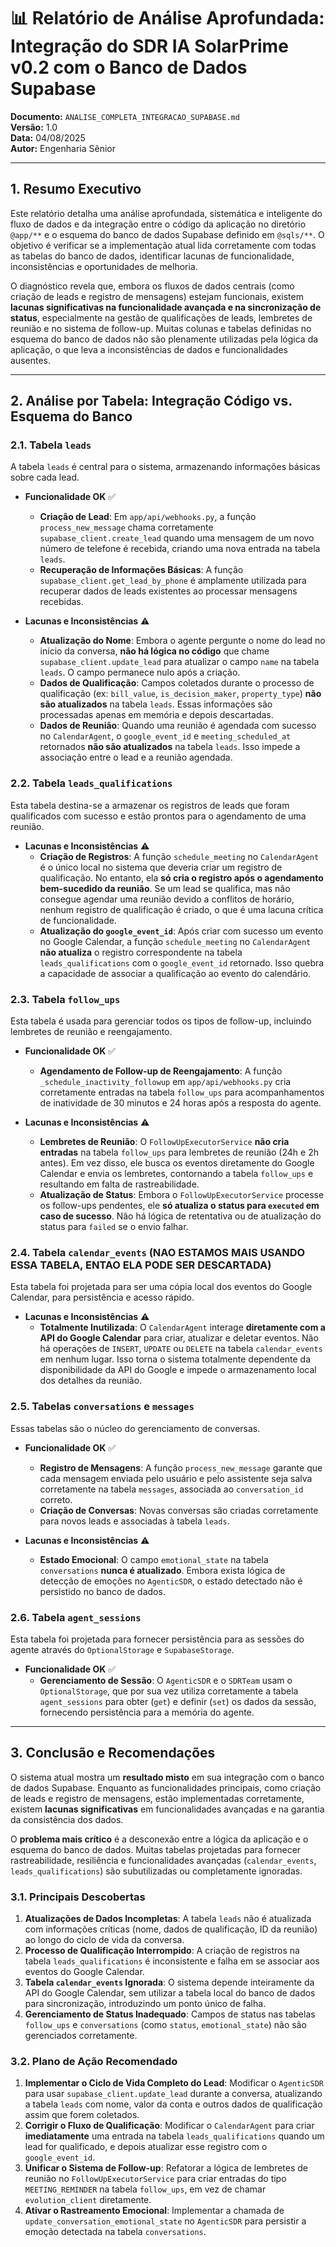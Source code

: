 # 📊 Relatório de Análise Aprofundada: Integração do SDR IA SolarPrime v0.2 com o Banco de Dados Supabase

**Documento:** `ANALISE_COMPLETA_INTEGRACAO_SUPABASE.md`  
**Versão:** 1.0  
**Data:** 04/08/2025  
**Autor:** Engenharia Sênior

---

## 1. Resumo Executivo

Este relatório detalha uma análise aprofundada, sistemática e inteligente do fluxo de dados e da integração entre o código da aplicação no diretório `@app/**` e o esquema do banco de dados Supabase definido em `@sqls/**`. O objetivo é verificar se a implementação atual lida corretamente com todas as tabelas do banco de dados, identificar lacunas de funcionalidade, inconsistências e oportunidades de melhoria.

O diagnóstico revela que, embora os fluxos de dados centrais (como criação de leads e registro de mensagens) estejam funcionais, existem **lacunas significativas na funcionalidade avançada e na sincronização de status**, especialmente na gestão de qualificações de leads, lembretes de reunião e no sistema de follow-up. Muitas colunas e tabelas definidas no esquema do banco de dados não são plenamente utilizadas pela lógica da aplicação, o que leva a inconsistências de dados e funcionalidades ausentes.

---

## 2. Análise por Tabela: Integração Código vs. Esquema do Banco

### 2.1. Tabela `leads`

A tabela `leads` é central para o sistema, armazenando informações básicas sobre cada lead.

-   **Funcionalidade OK** ✅
    -   **Criação de Lead**: Em `app/api/webhooks.py`, a função `process_new_message` chama corretamente `supabase_client.create_lead` quando uma mensagem de um novo número de telefone é recebida, criando uma nova entrada na tabela `leads`.
    -   **Recuperação de Informações Básicas**: A função `supabase_client.get_lead_by_phone` é amplamente utilizada para recuperar dados de leads existentes ao processar mensagens recebidas.

-   **Lacunas e Inconsistências** ⚠️
    -   **Atualização do Nome**: Embora o agente pergunte o nome do lead no início da conversa, **não há lógica no código** que chame `supabase_client.update_lead` para atualizar o campo `name` na tabela `leads`. O campo permanece nulo após a criação.
    -   **Dados de Qualificação**: Campos coletados durante o processo de qualificação (ex: `bill_value`, `is_decision_maker`, `property_type`) **não são atualizados** na tabela `leads`. Essas informações são processadas apenas em memória e depois descartadas.
    -   **Dados de Reunião**: Quando uma reunião é agendada com sucesso no `CalendarAgent`, o `google_event_id` e `meeting_scheduled_at` retornados **não são atualizados** na tabela `leads`. Isso impede a associação entre o lead e a reunião agendada.

### 2.2. Tabela `leads_qualifications`

Esta tabela destina-se a armazenar os registros de leads que foram qualificados com sucesso e estão prontos para o agendamento de uma reunião.

-   **Lacunas e Inconsistências** ⚠️
    -   **Criação de Registros**: A função `schedule_meeting` no `CalendarAgent` é o único local no sistema que deveria criar um registro de qualificação. No entanto, ela **só cria o registro após o agendamento bem-sucedido da reunião**. Se um lead se qualifica, mas não consegue agendar uma reunião devido a conflitos de horário, nenhum registro de qualificação é criado, o que é uma lacuna crítica de funcionalidade.
    -   **Atualização do `google_event_id`**: Após criar com sucesso um evento no Google Calendar, a função `schedule_meeting` no `CalendarAgent` **não atualiza** o registro correspondente na tabela `leads_qualifications` com o `google_event_id` retornado. Isso quebra a capacidade de associar a qualificação ao evento do calendário.

### 2.3. Tabela `follow_ups`

Esta tabela é usada para gerenciar todos os tipos de follow-up, incluindo lembretes de reunião e reengajamento.

-   **Funcionalidade OK** ✅
    -   **Agendamento de Follow-up de Reengajamento**: A função `_schedule_inactivity_followup` em `app/api/webhooks.py` cria corretamente entradas na tabela `follow_ups` para acompanhamentos de inatividade de 30 minutos e 24 horas após a resposta do agente.

-   **Lacunas e Inconsistências** ⚠️
    -   **Lembretes de Reunião**: O `FollowUpExecutorService` **não cria entradas** na tabela `follow_ups` para lembretes de reunião (24h e 2h antes). Em vez disso, ele busca os eventos diretamente do Google Calendar e envia os lembretes, contornando a tabela `follow_ups` e resultando em falta de rastreabilidade.
    -   **Atualização de Status**: Embora o `FollowUpExecutorService` processe os follow-ups pendentes, ele **só atualiza o status para `executed` em caso de sucesso**. Não há lógica de retentativa ou de atualização do status para `failed` se o envio falhar.

### 2.4. Tabela `calendar_events` (NAO ESTAMOS MAIS USANDO ESSA TABELA, ENTAO ELA PODE SER DESCARTADA)

Esta tabela foi projetada para ser uma cópia local dos eventos do Google Calendar, para persistência e acesso rápido.

-   **Lacunas e Inconsistências** ⚠️
    -   **Totalmente Inutilizada**: O `CalendarAgent` interage **diretamente com a API do Google Calendar** para criar, atualizar e deletar eventos. Não há operações de `INSERT`, `UPDATE` ou `DELETE` na tabela `calendar_events` em nenhum lugar. Isso torna o sistema totalmente dependente da disponibilidade da API do Google e impede o armazenamento local dos detalhes da reunião.

### 2.5. Tabelas `conversations` e `messages`

Essas tabelas são o núcleo do gerenciamento de conversas.

-   **Funcionalidade OK** ✅
    -   **Registro de Mensagens**: A função `process_new_message` garante que cada mensagem enviada pelo usuário e pelo assistente seja salva corretamente na tabela `messages`, associada ao `conversation_id` correto.
    -   **Criação de Conversas**: Novas conversas são criadas corretamente para novos leads e associadas à tabela `leads`.

-   **Lacunas e Inconsistências** ⚠️
    -   **Estado Emocional**: O campo `emotional_state` na tabela `conversations` **nunca é atualizado**. Embora exista lógica de detecção de emoções no `AgenticSDR`, o estado detectado não é persistido no banco de dados.

### 2.6. Tabela `agent_sessions`

Esta tabela foi projetada para fornecer persistência para as sessões do agente através do `OptionalStorage` e `SupabaseStorage`.

-   **Funcionalidade OK** ✅
    -   **Gerenciamento de Sessão**: O `AgenticSDR` e o `SDRTeam` usam o `OptionalStorage`, que por sua vez utiliza corretamente a tabela `agent_sessions` para obter (`get`) e definir (`set`) os dados da sessão, fornecendo persistência para a memória do agente.

---

## 3. Conclusão e Recomendações

O sistema atual mostra um **resultado misto** em sua integração com o banco de dados Supabase. Enquanto as funcionalidades principais, como criação de leads e registro de mensagens, estão implementadas corretamente, existem **lacunas significativas** em funcionalidades avançadas e na garantia da consistência dos dados.

O **problema mais crítico** é a desconexão entre a lógica da aplicação e o esquema do banco de dados. Muitas tabelas projetadas para fornecer rastreabilidade, resiliência e funcionalidades avançadas (`calendar_events`, `leads_qualifications`) são subutilizadas ou completamente ignoradas.

### 3.1. Principais Descobertas

1.  **Atualizações de Dados Incompletas**: A tabela `leads` não é atualizada com informações críticas (nome, dados de qualificação, ID da reunião) ao longo do ciclo de vida da conversa.
2.  **Processo de Qualificação Interrompido**: A criação de registros na tabela `leads_qualifications` é inconsistente e falha em se associar aos eventos do Google Calendar.
3.  **Tabela `calendar_events` Ignorada**: O sistema depende inteiramente da API do Google Calendar, sem utilizar a tabela local do banco de dados para sincronização, introduzindo um ponto único de falha.
4.  **Gerenciamento de Status Inadequado**: Campos de status nas tabelas `follow_ups` e `conversations` (como `status`, `emotional_state`) não são gerenciados corretamente.

### 3.2. Plano de Ação Recomendado

1.  **Implementar o Ciclo de Vida Completo do Lead**: Modificar o `AgenticSDR` para usar `supabase_client.update_lead` durante a conversa, atualizando a tabela `leads` com nome, valor da conta e outros dados de qualificação assim que forem coletados.
2.  **Corrigir o Fluxo de Qualificação**: Modificar o `CalendarAgent` para criar **imediatamente** uma entrada na tabela `leads_qualifications` quando um lead for qualificado, e depois atualizar esse registro com o `google_event_id`.
4.  **Unificar o Sistema de Follow-up**: Refatorar a lógica de lembretes de reunião no `FollowUpExecutorService` para criar entradas do tipo `MEETING_REMINDER` na tabela `follow_ups`, em vez de chamar `evolution_client` diretamente.
5.  **Ativar o Rastreamento Emocional**: Implementar a chamada de `update_conversation_emotional_state` no `AgenticSDR` para persistir a emoção detectada na tabela `conversations`.